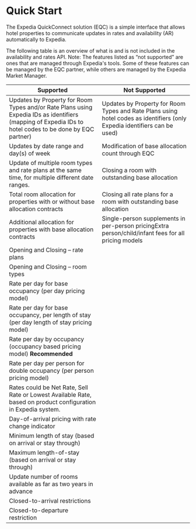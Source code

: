 # Quick Start

The Expedia QuickConnect solution (EQC) is a simple interface that allows hotel properties to communicate updates in rates and availability (AR) automatically to Expedia.

The following table is an overview of what is and is not included in the availability and rates API.
Note: The features listed as “not supported” are ones that are managed through Expedia's tools. Some of these features can be managed by the EQC partner, while others are managed by the Expedia Market Manager.

Supported | Not Supported
--------- | -------------
|Updates by Property for Room Types and/or Rate Plans using Expedia IDs as identifiers (mapping of Expedia IDs to hotel codes to be done by EQC partner) | Updates by Property for Room Types and Rate Plans using hotel codes as identifiers (only Expedia identifiers can be used)
|Updates by date range and day(s) of week | Modification of base allocation count through EQC
|Update of multiple room types and rate plans at the same time, for multiple different date ranges. | Closing a room with outstanding base allocation
|Total room allocation for properties with or without base allocation contracts | Closing all rate plans for a room with outstanding base allocation
|Additional allocation for properties with base allocation contracts | Single-person supplements in per-person pricingExtra person/child/infant fees for all pricing models
|Opening and Closing – rate plans
|Opening and Closing – room types
|Rate per day for base occupancy (per day pricing model)
|Rate per day for base occupancy, per length of stay (per day length of stay pricing model)
|Rate per day by occupancy (occupancy based pricing model) **Recommended**
|Rate per day per person for double occupancy (per person pricing model)
|Rates could be Net Rate, Sell Rate or Lowest Available Rate, based on product configuration in Expedia system.
|Day-of-arrival pricing with rate change indicator
|Minimum length of stay (based on arrival or stay through)
|Maximum length-of-stay (based on arrival or stay through)
|Update number of rooms available as far as two years in advance
|Closed-to-arrival restrictions
|Closed-to-departure restriction
